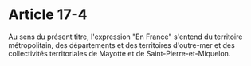 # Article 17-4

Au sens du présent titre, l'expression "En France" s'entend du territoire métropolitain, des départements et des territoires d'outre-mer et des collectivités territoriales de Mayotte et de Saint-Pierre-et-Miquelon.
